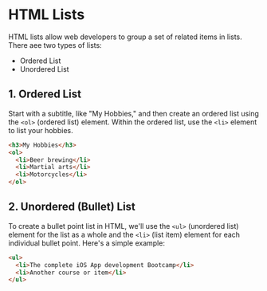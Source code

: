 # HTML Lists

HTML lists allow web developers to group a set of related items in lists. There aee two types of lists:
- Ordered List
- Unordered List

## 1. Ordered List
Start with a subtitle, like "My Hobbies," and then create an ordered list using the `<ol>` (ordered list) element. Within the ordered list, use the `<li>` element to list your hobbies.

```html
<h3>My Hobbies</h3>
<ol>
  <li>Beer brewing</li>
  <li>Martial arts</li>
  <li>Motorcycles</li>
</ol>
```

## 2. Unordered (Bullet) List

To create a bullet point list in HTML, we'll use the `<ul>` (unordered list) element for the list as a whole and the `<li>` (list item) element for each individual bullet point. Here's a simple example:

```html
<ul>
  <li>The complete iOS App development Bootcamp</li>
  <li>Another course or item</li>
</ul>
```


